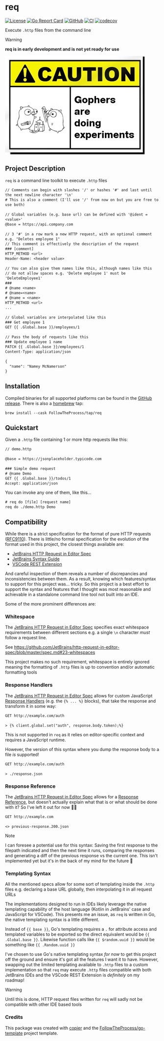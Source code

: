 # req

[![License](https://img.shields.io/github/license/FollowTheProcess/req)](https://github.com/FollowTheProcess/req)
[![Go Report Card](https://goreportcard.com/badge/github.com/FollowTheProcess/req)](https://goreportcard.com/report/github.com/FollowTheProcess/req)
[![GitHub](https://img.shields.io/github/v/release/FollowTheProcess/req?logo=github&sort=semver)](https://github.com/FollowTheProcess/req)
[![CI](https://github.com/FollowTheProcess/req/workflows/CI/badge.svg)](https://github.com/FollowTheProcess/req/actions?query=workflow%3ACI)
[![codecov](https://codecov.io/gh/FollowTheProcess/req/branch/main/graph/badge.svg)](https://codecov.io/gh/FollowTheProcess/req)

Execute `.http` files from the command line

> [!WARNING]
> **req is in early development and is not yet ready for use**

![caution](./docs/img/caution.png)

## Project Description

`req` is a command line toolkit to execute `.http` files

```plaintext
// Comments can begin with slashes '/' or hashes '#' and last until the next newline character '\n'
# This is also a comment (I'll use '/' from now on but you are free to use both)

// Global variables (e.g. base url) can be defined with '@ident = <value>'
@base = https://api.company.com

// 3 '#' in a row mark a new HTTP request, with an optional comment e.g. "Deletes employee 1"
// This comment is effectively the description of the request
### [comment]
HTTP_METHOD <url>
Header-Name: <header value>

// You can also give them names like this, although names like this
// do not allow spaces e.g. 'Delete employee 1' must be 'DeleteEmployee1'
###
# @name <name>
# @name=<name>
# @name = <name>
HTTP_METHOD <url>
...

// Global variables are interpolated like this
### Get employee 1
GET {{ .Global.base }}/employees/1

// Pass the body of requests like this
### Update employee 1 name
PATCH {{ .Global.base }}/employees/1
Content-Type: application/json

{
  "name": "Namey McNamerson"
}
```

## Installation

Compiled binaries for all supported platforms can be found in the [GitHub release]. There is also a [homebrew] tap:

```shell
brew install --cask FollowTheProcess/tap/req
```

## Quickstart

Given a `.http` file containing 1 or more http requests like this:

```plaintext
// demo.http

@base = https://jsonplaceholder.typicode.com

### Simple demo request
# @name Demo
GET {{ .Global.base }}/todos/1
Accept: application/json
```

You can invoke any one of them, like this...

```shell
# req do [file] [request name]
req do ./demo.http Demo
```

## Compatibility

While there is a strict specification for the format of pure HTTP requests ([RFC9110]). There is little/no formal specification for the evolution of the format used in this project, the
closest things available are:

- [JetBrains HTTP Request in Editor Spec]
- [JetBrains Syntax Guide]
- [VSCode REST Extension]

And careful inspection of them reveals a number of discrepancies and inconsistencies between them. As a result, knowing which features/syntax to support for this project
was... tricky. So this project is a best effort to support the syntax and features that I thought was most reasonable and achievable in a standalone command line tool
not built into an IDE.

Some of the more prominent differences are:

### Whitespace

The [JetBrains HTTP Request in Editor Spec] specifies exact whitespace requirements between different sections e.g. a single `\n` character *must* follow a request line.

See <https://github.com/JetBrains/http-request-in-editor-spec/blob/master/spec.md#23-whitespaces>

This project makes no such requirement, whitespace is entirely ignored meaning the formatting of `.http` files is up to convention and/or automatic formatting tools

### Response Handlers

The [JetBrains HTTP Request in Editor Spec] allows for custom JavaScript [Response Handlers](https://github.com/JetBrains/http-request-in-editor-spec/blob/master/spec.md#324-response-handler) (e.g. the `{% ... %}` blocks), that take the response and transform it in some way:

```plaintext
GET http://example.com/auth

> {% client.global.set("auth", response.body.token);%}
```

This is not supported in `req` as it relies on editor-specific context and requires a JavaScript runtime.

However, the version of this syntax where you dump the response body to a file *is* supported!

```plaintext
GET http://example.com/auth

> ./response.json
```

### Response Reference

The [JetBrains HTTP Request in Editor Spec] allows for a [Response Reference](https://github.com/JetBrains/http-request-in-editor-spec/blob/master/spec.md#325-response-reference), but doesn't actually
explain what that is or what should be done with it? So I've left it out for now 🤷🏻

```plaintext
GET http://example.com

<> previous-response.200.json
```

> [!NOTE]
> I can foresee a potential use for this syntax: Saving the first response to the filepath indicated and then the next time it runs, comparing the responses and generating a diff of the previous response vs the current one. This isn't
> implemented yet but it's in the back of my mind for the future 👀

### Templating Syntax

All the mentioned specs allow for some sort of templating inside the `.http` files e.g. declaring a base URL globally, then interpolating it in all request URLs

The implementations designed to run in IDEs likely leverage the native templating capability of the host language (Kotlin in JetBrains' case and JavaScript for VSCode). This presents me an issue, as `req` is written in Go, the native
templating syntax is a little different.

Instead of `{{ base }}`, Go's templating requires a `.` for attribute access and templated variables to be exported so the direct equivalent would be `{{ .Global.base }}`. Likewise function calls like `{{ $random.uuid }}` would be something like `{{ .Random.uuid }}`

I've chosen to use Go's native templating syntax *for now* to get this project off the ground and ensure it's got all the features I want it to have. However, swapping out the limited templating available to `.http` files to a custom
implementation so that `req` may execute `.http` files compatible with both JetBrains IDEs and the VSCode REST Extension is *definitely* on my roadmap!

> [!WARNING]
> Until this is done, HTTP request files written for `req` will sadly not be compatible with other IDE based tools

### Credits

This package was created with [copier] and the [FollowTheProcess/go-template] project template.

[copier]: https://copier.readthedocs.io/en/stable/
[FollowTheProcess/go-template]: https://github.com/FollowTheProcess/go-template
[GitHub release]: https://github.com/FollowTheProcess/req/releases
[homebrew]: https://brew.sh
[JetBrains Syntax Guide]: https://www.jetbrains.com/help/idea/exploring-http-syntax.html
[RFC9110]: https://www.rfc-editor.org/rfc/rfc9110.html
[JetBrains HTTP Request in Editor Spec]: https://github.com/JetBrains/http-request-in-editor-spec
[VSCode REST Extension]: https://github.com/Huachao/vscode-restclient
